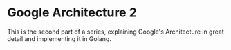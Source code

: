 # Google Architecture 2

This is the second part of a series, explaining Google's Architecture in great detail and implementing it in Golang.

